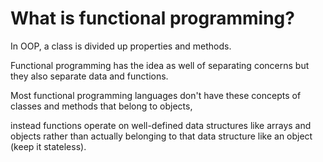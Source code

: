 What is functional programming?
======================

In OOP, a class is divided up properties and methods. 

Functional programming has the idea as well of separating concerns but they also separate data and functions.

Most functional programming languages don't have these concepts of classes and methods that belong to objects,

instead functions operate on well-defined data structures like arrays and objects rather than actually belonging to that data structure like an object (keep it stateless).
